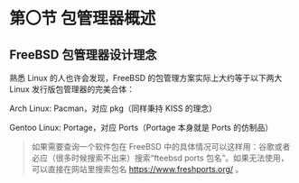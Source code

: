 # 第〇节 包管理器概述

## FreeBSD 包管理器设计理念

熟悉 Linux 的人也许会发现，FreeBSD 的包管理方案实际上大约等于以下两大 Linux 发行版包管理器的完美合体：

Arch Linux: Pacman，对应 pkg（同样秉持 KISS 的理念）

Gentoo Linux: Portage，对应 Ports（Portage 本身就是 Ports 的仿制品）

>如果需要查询一个软件包在 FreeBSD 中的具体情况可以这样用：谷歌或者必应（很多时候搜索不出来）搜索“fteebsd  ports 包名”。如果无法使用，可以直接在网站里搜索包名 <https://www.freshports.org/> 。
